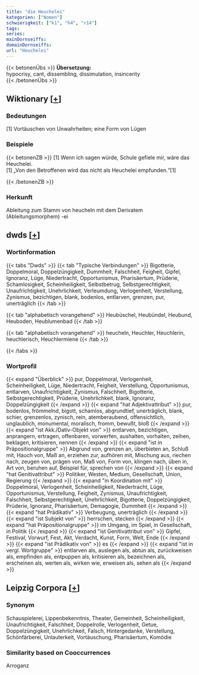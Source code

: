 ```yaml
---
title: "die Heuchelei"
kategorien: ["Nomen"]
schwierigkeit: ["k1", "h4", "r14"]
tags:
series:
mainDornseiffs:
domainDornseiffs:
url: "Heuchelei"
---
```


{{< betonenÜbs >}}
**Übersetzung:**  
hypocrisy, cant, dissembling, dissimulation, insincerity  
{{< /betonenÜbs >}}

## Wiktionary [[+](https://de.wiktionary.org/wiki/Heuchelei)]

### Bedeutungen
[1] Vortäuschen von Unwahrheiten; eine Form von Lügen  

### Beispiele
{{< betonenZB >}}
[1] Wenn ich sagen würde, Schule gefiele mir, wäre das Heuchelei.  
[1] „Von den Betroffenen wird das nicht als Heuchelei empfunden.“[1]  

{{< /betonenZB >}}
### Herkunft
Ableitung zum Stamm von heucheln mit dem Derivatem (Ableitungsmorphem) -ei  



## dwds [[+](https://www.dwds.de/wb/Heuchelei)]

### Wortinformation
{{< tabs "Dwds" >}}
{{< tab "Typische Verbindungen" >}}
Bigotterie, Doppelmoral, Doppelzüngigkeit, Dummheit, Falschheit, Feigheit, Gipfel, Ignoranz, Lüge, Niedertracht, Opportunismus, Pharisäertum, Prüderie, Schamlosigkeit, Scheinheiligkeit, Selbstbetrug, Selbstgerechtigkeit, Unaufrichtigkeit, Unehrlichkeit, Verleumdung, Verlogenheit, Verstellung, Zynismus, bezichtigen, blank, bodenlos, entlarven, grenzen, pur, unerträglich
{{< /tab >}}

{{< tab "alphabetisch vorangehend" >}}
Heubüschel, Heubündel, Heubund, Heuboden, Heublumenbad
{{< /tab >}}

{{< tab "alphabetisch vorangehend" >}}
heucheln, Heuchler, Heuchlerin, heuchlerisch, Heuchlermiene
{{< /tab >}}

{{< /tabs >}}

### Wortprofil
{{< expand "Überblick" >}} pur, Doppelmoral, Verlogenheit, Scheinheiligkeit, Lüge, Niedertracht, Feigheit, Verstellung, Opportunismus, entlarven, Unaufrichtigkeit, Zynismus, Falschheit, Bigotterie, Selbstgerechtigkeit, Prüderie, Unehrlichkeit, blank, Ignoranz, Doppelzüngigkeit {{< /expand >}}
{{< expand "hat Adjektivattribut" >}} pur, bodenlos, frömmelnd, bigott, schamlos, abgrundtief, unerträglich, blank, schier, grenzenlos, zynisch, rein, atemberaubend, offensichtlich, unglaublich, monumental, moralisch, fromm, bewußt, bloß {{< /expand >}}
{{< expand "ist Akk./Dativ-Objekt von" >}} entlarven, bezichtigen, anprangern, ertragen, offenbaren, vorwerfen, aushalten, vorhalten, zeihen, beklagen, kritisieren, nennen {{< /expand >}}
{{< expand "ist in Präpositionalgruppe" >}} Abgrund von, grenzen an, überbieten an, Schluß mit, Hauch von, Maß an, erziehen zur, aufhören mit, Mischung aus, riechen nach, zeugen von, prägen von, Maß von, Form von, klingen nach, üben in, Art von, beruhen auf, Beispiel für, sprechen von {{< /expand >}}
{{< expand "hat Genitivattribut" >}} Politiker, Westen, Medium, Gesellschaft, Union, Regierung {{< /expand >}}
{{< expand "in Koordination mit" >}} Doppelmoral, Verlogenheit, Scheinheiligkeit, Niedertracht, Lüge, Opportunismus, Verstellung, Feigheit, Zynismus, Unaufrichtigkeit, Falschheit, Selbstgerechtigkeit, Unehrlichkeit, Bigotterie, Doppelzüngigkeit, Prüderie, Ignoranz, Pharisäertum, Demagogie, Dummheit {{< /expand >}}
{{< expand "hat Prädikativ" >}} Verbeugung, unerträglich {{< /expand >}}
{{< expand "ist Subjekt von" >}} herrschen, stecken {{< /expand >}}
{{< expand "hat Präpositionalgruppe" >}} im Umgang, im Spiel, in Gesellschaft, in Politik {{< /expand >}}
{{< expand "ist Genitivattribut von" >}} Gipfel, Festival, Vorwurf, Fest, Akt, Verdacht, Kunst, Form, Welt, Ende {{< /expand >}}
{{< expand "ist Prädikativ von" >}} es {{< /expand >}}
{{< expand "ist in vergl. Wortgruppe" >}} entlarven als, auslegen als, abtun als, zurückweisen als, empfinden als, entpuppen als, kritisieren als, bezeichnen als, erscheinen als, werten als, wirken wie, erweisen als, sehen als {{< /expand >}}

## Leipzig Corpora [[+](https://corpora.uni-leipzig.de/en/res?word=Heuchelei&corpusId=deu_newscrawl-public_2018)]


### Synonym
Schauspielerei, Lippenbekenntnis, Theater, Gemeinheit, Scheinheiligkeit, Unaufrichtigkeit, Falschheit, Doppelrolle, Verlogenheit, Getue, Doppelzüngigkeit, Unehrlichkeit, Falsch, Hintergedanke, Verstellung, Schönfärberei, Unlauterkeit, Vortäuschung, Pharisäertum, Komödie


### Similarity based on Cooccurrences
Arroganz

